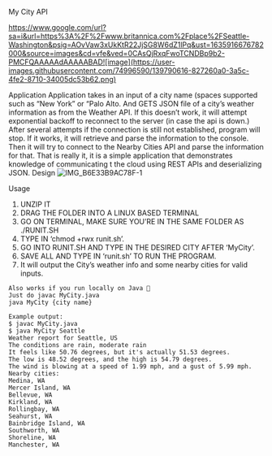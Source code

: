 My City API

https://www.google.com/url?sa=i&url=https%3A%2F%2Fwww.britannica.com%2Fplace%2FSeattle-Washington&psig=AOvVaw3xUkKtR22JjSG8W6dZ1lPq&ust=1635916676782000&source=images&cd=vfe&ved=0CAsQjRxqFwoTCNDBp9b2-PMCFQAAAAAdAAAAABAD![image](https://user-images.githubusercontent.com/74996590/139790616-827260a0-3a5c-4fe2-8710-34005dc53b62.png)


Application
Application takes in an input of a city name (spaces supported such as “New York” or “Palo Alto.
And GETS JSON file of a city’s weather information as from the Weather API. If this doesn’t work, it will attempt exponential backoff to reconnect to the server (in case the api is down.) After several attempts if the connection is still not established, program will stop. If it works, it will retrieve and parse the information to the console. Then it will try to connect to the Nearby Cities API and parse the information for that. That is really it, it is a simple application that demonstrates knowledge of communicating t the cloud using REST APIs and deserializing JSON.
Design
 ![IMG_B6E33B9AC78F-1](https://user-images.githubusercontent.com/74996590/139378966-2998b941-be3b-4c60-8471-7be94c42be8a.jpeg)

Usage
1.	UNZIP IT
2.	DRAG THE FOLDER INTO A LINUX BASED TERMINAL
3.	GO ON TERMINAL, MAKE SURE YOU’RE IN THE SAME FOLDER AS ./RUNIT.SH
4.	TYPE IN ‘chmod +rwx runit.sh’.
5.	GO INTO RUNIT.SH AND TYPE IN THE DESIRED CITY AFTER ‘MyCity’.
6.	SAVE ALL AND TYPE IN ‘runit.sh’ TO RUN THE PROGRAM.
7.	It will output the City’s weather info and some nearby cities for valid inputs.
```
Also works if you run locally on Java 
Just do javac MyCity.java
java MyCity {city name}

Example output:
$ javac MyCity.java
$ java MyCity Seattle
Weather report for Seattle, US
The conditions are rain, moderate rain
It feels like 50.76 degrees, but it's actually 51.53 degrees.
The low is 48.52 degrees, and the high is 54.79 degrees.
The wind is blowing at a speed of 1.99 mph, and a gust of 5.99 mph.
Nearby cities: 
Medina, WA
Mercer Island, WA
Bellevue, WA
Kirkland, WA
Rollingbay, WA
Seahurst, WA
Bainbridge Island, WA
Southworth, WA
Shoreline, WA
Manchester, WA
```
